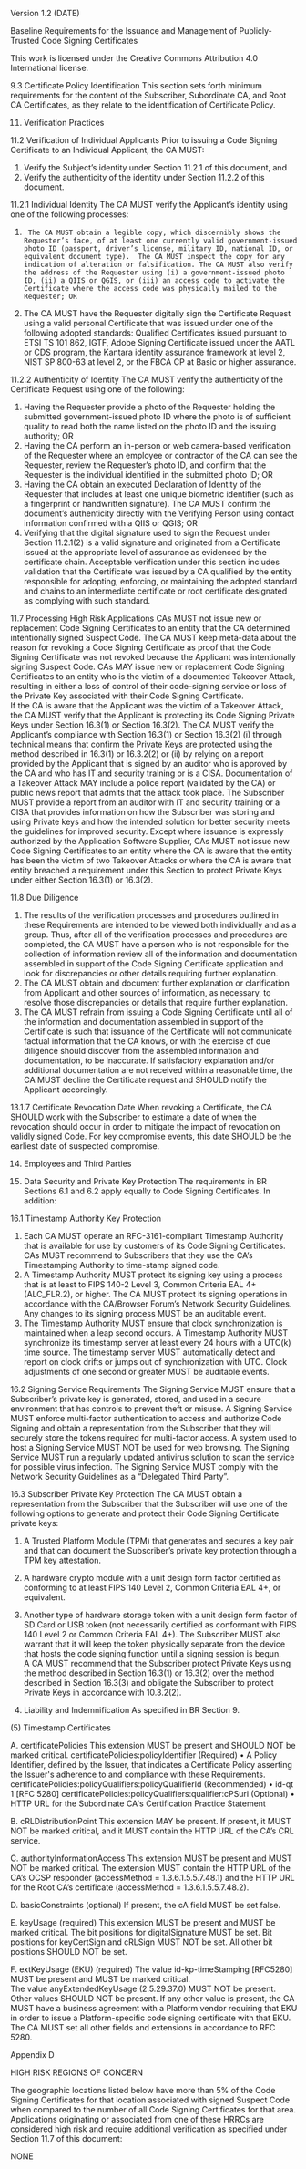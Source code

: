 Version 1.2 (DATE)


Baseline Requirements
for the
Issuance and Management
of
Publicly-Trusted Code Signing Certificates 


This work is licensed under the Creative Commons Attribution 4.0 International license.


9.3	Certificate Policy Identification
This section sets forth minimum requirements for the content of the Subscriber, Subordinate CA, and Root CA Certificates, as they relate to the identification of Certificate Policy. 


11.	Verification Practices


11.2	Verification of Individual Applicants 
Prior to issuing a Code Signing Certificate to an Individual Applicant, the CA MUST:
1.	Verify the Subject’s identity under Section 11.2.1 of this document, and 
2.	Verify the authenticity of the identity under Section 11.2.2 of this document. 

11.2.1	Individual Identity
The CA MUST verify the Applicant’s identity using one of the following processes:
1.	 	The CA MUST obtain a legible copy, which discernibly shows the Requester’s face, of at least one currently valid government-issued photo ID (passport, driver’s license, military ID, national ID, or equivalent document type).  The CA MUST inspect the copy for any indication of alteration or falsification. The CA MUST also verify the address of the Requester using (i) a government-issued photo ID, (ii) a QIIS or QGIS, or (iii) an access code to activate the Certificate where the access code was physically mailed to the Requester; OR
2.	 The CA MUST have the Requester digitally sign the Certificate Request using a valid personal Certificate that was issued under one of the following adopted standards: Qualified Certificates issued pursuant to ETSI TS 101 862, IGTF, Adobe Signing Certificate issued under the AATL or CDS program, the Kantara identity assurance framework at level 2, NIST SP 800-63 at level 2, or the FBCA CP at Basic or higher assurance. 

11.2.2	Authenticity of Identity
The CA MUST verify the authenticity of the Certificate Request using one of the following:
1.	Having the Requester provide a photo of the Requester holding the submitted government-issued photo ID where the photo is of sufficient quality to read both the name listed on the photo ID and the issuing authority; OR
2.	Having the CA perform an in-person or web camera-based verification of the Requester where an employee or contractor of the CA can see the Requester, review the Requester’s photo ID, and confirm that the Requester is the individual identified in the submitted photo ID; OR
3.	Having the CA obtain an executed Declaration of Identity of the Requester that includes at least one unique biometric identifier (such as a fingerprint or handwritten signature).  The CA MUST confirm the document’s authenticity directly with the Verifying Person using contact information confirmed with a QIIS or QGIS; OR
4.	Verifying that the digital signature used to sign the Request under Section 11.2.1(2) is a valid signature and originated from a Certificate issued at the appropriate level of assurance as evidenced by the certificate chain.  Acceptable verification under this section includes validation that the Certificate was issued by a CA qualified by the entity responsible for adopting, enforcing, or maintaining the adopted standard and chains to an intermediate certificate or root certificate designated as complying with such standard. 


11.7	  Processing High Risk Applications 
CAs MUST not issue new or replacement Code Signing Certificates to an entity that the CA determined intentionally signed Suspect Code.  The CA MUST keep meta-data about the reason for revoking a Code Signing Certificate as proof that the Code Signing Certificate was not revoked because the Applicant was intentionally signing Suspect Code.
CAs MAY issue new or replacement Code Signing Certificates to an entity who is the victim of a documented Takeover Attack, resulting in either a loss of control of their code-signing service or loss of the Private Key associated with their Code Signing Certificate.  
If the CA is aware that the Applicant was the victim of a Takeover Attack, the CA MUST verify that the Applicant is protecting its Code Signing Private Keys under Section 16.3(1) or Section 16.3(2).  The CA MUST verify the Applicant’s compliance with Section 16.3(1) or Section 16.3(2) (i) through technical means that confirm the Private Keys are protected using the method described in 16.3(1) or 16.3.2(2) or (ii) by relying on a report provided by the Applicant that is signed by an auditor who is approved by the CA and who has IT and security training or is a CISA.
Documentation of a Takeover Attack MAY include a police report (validated by the CA) or public news report that admits that the attack took place.  The Subscriber MUST provide a report from an auditor with IT and security training or a CISA that provides information on how the Subscriber was storing and using Private keys and how the intended solution for better security meets the guidelines for improved security.
Except where issuance is expressly authorized by the Application Software Supplier, CAs MUST not issue new Code Signing Certificates to an entity where the CA is aware that the entity has been the victim of two Takeover Attacks or where the CA is aware that entity breached a requirement under this Section to protect Private Keys under either Section 16.3(1) or 16.3(2).

11.8	Due Diligence
1. 	The results of the verification processes and procedures outlined in these Requirements are intended to be viewed both individually and as a group. Thus, after all of the verification processes and procedures are completed, the CA MUST have a person who is not responsible for the collection of information review all of the information and  documentation assembled in support of the Code Signing Certificate application and look for discrepancies or other details requiring further explanation.
2.	The CA MUST obtain and document further explanation or clarification from Applicant and other sources of information, as necessary, to resolve those discrepancies or details that require further explanation. 
3.	The CA MUST refrain from issuing a Code Signing Certificate until all of the information and documentation assembled in support of the Certificate is such that issuance of the Certificate will not communicate factual information that the CA knows, or with the exercise of due diligence should discover from the assembled information and documentation, to be inaccurate.  If satisfactory explanation and/or additional documentation are not received within a reasonable time, the CA MUST decline the Certificate request and SHOULD notify the Applicant accordingly.

13.1.7	Certificate Revocation Date
When revoking a Certificate, the CA SHOULD work with the Subscriber to estimate a date of when the revocation should occur in order to mitigate the impact of revocation on validly signed Code.  For key compromise events, this date SHOULD be the earliest date of suspected compromise.  

14.	Employees and Third Parties


16.	Data Security and Private Key Protection
The requirements in BR Sections 6.1 and 6.2 apply equally to Code Signing Certificates.  In addition:

16.1	Timestamp Authority Key Protection 
1.	Each CA MUST operate an RFC-3161-compliant Timestamp Authority that is available for use by customers of its Code Signing Certificates.  CAs MUST recommend to Subscribers that they use the CA’s Timestamping Authority to time-stamp signed code.
2.	A Timestamp Authority MUST protect its signing key using a process that is at least to FIPS 140-2 Level 3, Common Criteria EAL 4+ (ALC_FLR.2), or higher.  The CA MUST protect its signing operations in accordance with the CA/Browser Forum’s Network Security Guidelines.  Any changes to its signing process MUST be an auditable event. 
3.	The Timestamp Authority MUST ensure that clock synchronization is maintained when a leap second occurs.  A Timestamp Authority MUST synchronize its timestamp server at least every 24 hours with a UTC(k) time source.  The timestamp server MUST automatically detect and report on clock drifts or jumps out of synchronization with UTC.  Clock adjustments of one second or greater MUST be auditable events.

16.2	Signing Service Requirements
The Signing Service MUST ensure that a Subscriber’s private key is generated, stored, and used in a secure environment that has controls to prevent theft or misuse.  A Signing Service MUST enforce multi-factor authentication to access and authorize Code Signing and obtain a representation from the Subscriber that they will securely store the tokens required for multi-factor access.  A system used to host a Signing Service MUST NOT be used for web browsing.  The Signing Service MUST run a regularly updated antivirus solution to scan the service for possible virus infection.  The Signing Service MUST comply with the Network Security Guidelines as a “Delegated Third Party”.

16.3	Subscriber Private Key Protection
The CA MUST obtain a representation from the Subscriber that the Subscriber will use one of the following options to generate and protect their Code Signing Certificate private keys: 
1.	A Trusted Platform Module (TPM) that generates and secures a key pair and that can document the Subscriber’s private key protection through a TPM key attestation.  
2.	A hardware crypto module with a unit design form factor certified as conforming to at least FIPS 140 Level 2, Common Criteria EAL 4+, or equivalent.  
3.	Another type of hardware storage token with a unit design form factor of SD Card or USB token (not necessarily certified as conformant with FIPS 140 Level 2 or Common Criteria EAL 4+). The Subscriber MUST also warrant that it will keep the token physically separate from the device that hosts the code signing function until a signing session is begun.  
A CA MUST recommend that the Subscriber protect Private Keys using the method described in Section 16.3(1) or 16.3(2) over the method described in Section 16.3(3) and obligate the Subscriber to protect Private Keys in accordance with 10.3.2(2).


18.	Liability and Indemnification
As specified in BR Section 9.
 

(5) Timestamp Certificates

A.	certificatePolicies
This extension MUST be present and SHOULD NOT be marked critical.
certificatePolicies:policyIdentifier (Required)
•	A Policy Identifier, defined by the Issuer, that indicates a Certificate Policy asserting the Issuer's adherence to and compliance with these Requirements.
certificatePolicies:policyQualifiers:policyQualifierId (Recommended)
•	id-qt 1 [RFC 5280]
certificatePolicies:policyQualifiers:qualifier:cPSuri (Optional)
•	HTTP URL for the Subordinate CA's Certification Practice Statement

B.	cRLDistributionPoint
This extension MAY be present.  If present, it MUST NOT be marked critical, and it MUST contain the HTTP URL of the CA’s CRL service.  

C.	authorityInformationAccess
This extension MUST be present and MUST NOT be marked critical.  The extension MUST contain the HTTP URL of the CA’s OCSP responder (accessMethod = 1.3.6.1.5.5.7.48.1) and the HTTP URL for the Root CA’s certificate (accessMethod = 1.3.6.1.5.5.7.48.2). 

D.	basicConstraints (optional)
If present, the cA field MUST be set false. 

E.	keyUsage (required)
This extension MUST be present and MUST be marked critical. The bit positions for digitalSignature MUST be set.  Bit positions for keyCertSign and cRLSign MUST NOT be set. All other bit positions SHOULD NOT be set.

F.	extKeyUsage (EKU) (required)
The value id-kp-timeStamping [RFC5280] MUST be present and MUST be marked critical.  
The value anyExtendedKeyUsage (2.5.29.37.0) MUST NOT be present.   
Other values SHOULD NOT be present.  If any other value is present, the CA MUST have a business agreement with a Platform vendor requiring that EKU in order to issue a Platform-specific code signing certificate with that EKU.
The CA MUST set all other fields and extensions in accordance to RFC 5280.


 
Appendix D

HIGH RISK REGIONS OF CONCERN 

The geographic locations listed below have more than 5% of the Code Signing Certificates for that location associated with signed Suspect Code when compared to the number of all Code Signing Certificates for that area.  Applications originating or associated from one of these HRRCs are considered high risk and require additional verification as specified under Section 11.7 of this document:

NONE
